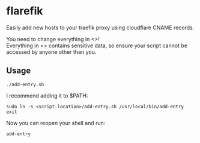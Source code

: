 # flarefik
Easily add new hosts to your traefik proxy using cloudflare CNAME records.

You need to change everything in <>!  
Everything in <> contains sensitive data, so ensure your script cannot be accessed by anyone other than you.

## Usage
```
./add-entry.sh
```  
I recommend adding it to $PATH:
```
sudo ln -s <script-location>/add-entry.sh /usr/local/bin/add-entry
exit
```  
Now you can reopen your shell and run:
```
add-entry
```
